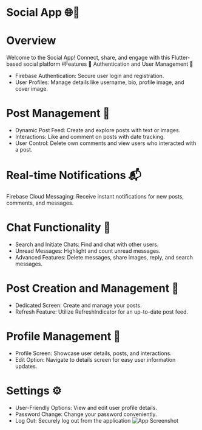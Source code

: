 # Social App 🌐🚀

# Overview
Welcome to the Social App! Connect, share, and engage with this Flutter-based social platform
#Features 🚀
Authentication and User Management 🔐
* Firebase Authentication: Secure user login and registration.
* User Profiles: Manage details like username, bio, profile image, and cover image.
# Post Management 📝
* Dynamic Post Feed: Create and explore posts with text or images.
* Interactions: Like and comment on posts with date tracking.
* User Control: Delete own comments and view users who interacted with a post.
# Real-time Notifications 📬
Firebase Cloud Messaging: Receive instant notifications for new posts, comments, and messages.
# Chat Functionality 💬
* Search and Initiate Chats: Find and chat with other users.
* Unread Messages: Highlight and count unread messages.
* Advanced Features: Delete messages, share images, reply, and search messages.
# Post Creation and Management 🌟
* Dedicated Screen: Create and manage your posts.
* Refresh Feature: Utilize RefreshIndicator for an up-to-date post feed.
# Profile Management 👤
* Profile Screen: Showcase user details, posts, and interactions.
* Edit Option: Navigate to details screen for easy user information updates.
# Settings ⚙️
* User-Friendly Options: View and edit user profile details.
* Password Change: Change your password conveniently.
* Log Out: Securely log out from the application
![App Screenshot](https://example.com/screenshot.png)
